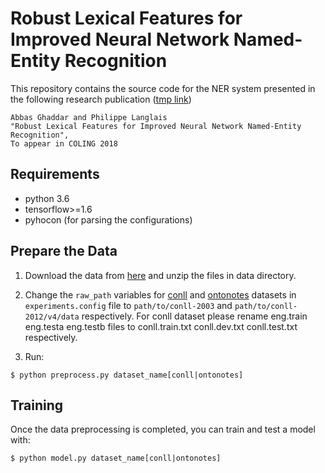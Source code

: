 Robust Lexical Features for Improved Neural Network Named-Entity Recognition
================================================================

This repository contains the source code for the NER system presented in the following research publication ([tmp link](https://arxiv.org/pdf/1806.03489.pdf))

    Abbas Ghaddar and Philippe Langlais 
    "Robust Lexical Features for Improved Neural Network Named-Entity Recognition",
    To appear in COLING 2018

## Requirements

* python 3.6
* tensorflow>=1.6
* pyhocon (for parsing the configurations)

## Prepare the Data
1. Download the data from [here](https://drive.google.com/open?id=1Trl1GQLWZn19LvelL-6clATvATKOPH77) and unzip the files in data directory.

2. Change the `raw_path` variables for [conll](http://www.cnts.ua.ac.be/conll2003/ner/) and [ontonotes](http://conll.cemantix.org/2012/data.html) datasets in `experiments.config` file to `path/to/conll-2003` and `path/to/conll-2012/v4/data` respectively. For conll dataset please rename eng.train eng.testa eng.testb files to conll.train.txt conll.dev.txt conll.test.txt respectively. 

3. Run: 
 
```
$ python preprocess.py dataset_name[conll|ontonotes]
```

## Training
Once the data preprocessing is completed, you can train and test a model with:
```
$ python model.py dataset_name[conll|ontonotes]
```
